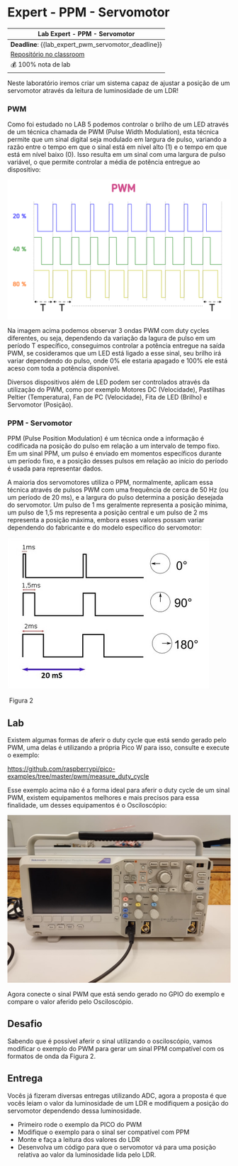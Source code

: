 # Expert - PPM - Servomotor

| Lab Expert - PPM - Servomotor                                |
| ------------------------------------------------------------ |
| **Deadline**: {{lab_expert_pwm_servomotor_deadline}}         |
| [Repositório no classroom]({{lab_expert_dsp_audio_classroom}}) |
| 💰 100% nota de lab                                           |

Neste laboratório iremos criar um sistema capaz de ajustar a posição de um servomotor através da leitura de luminosidade de um LDR! 

### PWM

Como foi estudado no LAB 5 podemos controlar o brilho de um LED através de um técnica chamada de PWM (Pulse Width Modulation), esta técnica permite que um sinal digital seja modulado em largura de pulso, variando a razão entre o tempo em que o sinal está em nível alto (1) e o tempo em que está em nível baixo (0). Isso resulta em um sinal com uma largura de pulso variável, o que permite controlar a média de potência entregue ao dispositivo:

![dutyPWM](imgs-ppm-servomotor\dutyPWM.svg)

Na imagem acima podemos observar 3 ondas PWM com duty cycles diferentes, ou seja, dependendo da variação da lagura de pulso em um período T específico, conseguimos controlar a potência entregue na saída PWM, se cosideramos que um LED está ligado a esse sinal, seu brilho irá variar dependendo do pulso, onde 0% ele estaria apagado e 100% ele está aceso com toda a potência disponível.

Diversos dispositivos além de LED podem ser controlados através da utilização do PWM, como por exemplo Motores DC (Velocidade), Pastilhas Peltier (Temperatura), Fan de PC (Velocidade), Fita de LED (Brilho) e Servomotor (Posição).



### PPM - Servomotor

PPM (Pulse Position Modulation) é um técnica onde a informação é codificada na posição do pulso em relação a um intervalo de tempo fixo. Em um sinal PPM, um pulso é enviado em momentos específicos durante um período fixo, e a posição desses pulsos em relação ao início do período é usada para representar dados.

A maioria dos servomotores utiliza o PPM, normalmente, aplicam essa técnica através de pulsos PWM com uma frequência de cerca de 50 Hz (ou um período de 20 ms), e a largura do pulso determina a posição desejada do servomotor. Um pulso de 1 ms geralmente representa a posição mínima, um pulso de 1,5 ms representa a posição central e um pulso de 2 ms representa a posição máxima, embora esses valores possam variar dependendo do fabricante e do modelo específico do servomotor:



![ppmSERVO](imgs-ppm-servomotor\ppmSERVO.jpg)

​																Figura 2

## Lab

Existem algumas formas de aferir o duty cycle que está sendo gerado pelo PWM, uma delas é utilizando a própria Pico W para isso, consulte e execute o exemplo:



https://github.com/raspberrypi/pico-examples/tree/master/pwm/measure_duty_cycle



Esse exemplo acima não é a forma ideal para aferir o duty cycle de um sinal PWM, existem equipamentos melhores e mais precisos para essa finalidade, um desses equipamentos é o Osciloscópio:



![DPO_2021B](imgs-ppm-servomotor\DPO_2021B.jpeg)



Agora conecte o sinal PWM que está sendo gerado no GPIO do exemplo e compare o valor aferido pelo Osciloscópio.



## Desafio

Sabendo que é possível aferir o sinal utilizando o osciloscópio, vamos modificar o exemplo do PWM para gerar um sinal PPM compatível com os formatos de onda da Figura 2.

## Entrega

Vocês já fizeram diversas entregas utilizando ADC, agora a proposta é que vocês leiam o valor da luminosidade de um LDR e modifiquem a posição do servomotor dependendo dessa luminosidade.



- Primeiro rode o exemplo da PICO do PWM
- Modifique o exemplo para o sinal ser compatível com PPM
- Monte e faça a leitura dos valores do LDR
- Desenvolva um código para que o servomotor vá para uma posição relativa ao valor da luminosidade lida pelo LDR.
